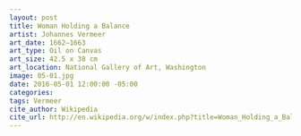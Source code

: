 ```yaml
---
layout: post
title: Woman Holding a Balance
artist: Johannes Vermeer
art_date: 1662–1663
art_type: Oil on Canvas
art_size: 42.5 x 38 cm
art_location: National Gallery of Art, Washington
image: 05-01.jpg
date: 2016-05-01 12:00:00 -05:00
categories:
tags: Vermeer
cite_author: Wikipedia
cite_url: http://en.wikipedia.org/w/index.php?title=Woman_Holding_a_Balance&oldid=590099471
---
```

